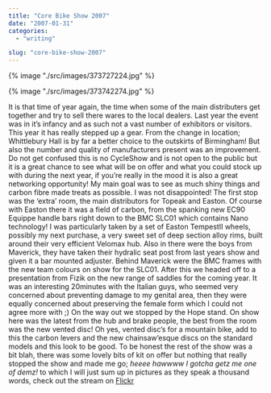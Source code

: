 ```yaml
---
title: "Core Bike Show 2007"
date: "2007-01-31"
categories: 
  - "writing"

slug: "core-bike-show-2007"
---
```


{% image "./src/images/373727224.jpg" %}

{% image "./src/images/373742274.jpg" %}

It is that time of year again, the time when some of the main distributers get together and try to sell there wares to the local dealers. Last year the event was in it’s infancy and as such not a vast number of exhibitors or visitors. This year it has really stepped up a gear. From the change in location; Whittlebury Hall is by far a better choice to the outskirts of Birmingham! But also the number and quality of manufacturers present was an improvement. Do not get confused this is no CycleShow and is not open to the public but it is a great chance to see what will be on offer and what you could stock up with during the next year, if you’re really in the mood it is also a great networking opportunity! My main goal was to see as much shiny things and carbon fibre made treats as possible. I was not disappointed! The first stop was the ‘extra’ room, the main distributors for Topeak and Easton. Of course with Easton there it was a field of carbon, from the spanking new EC90 Equippe handle bars right down to the BMC SLC01 which contains Nano technology! I was particularly taken by a set of Easton TempestII wheels, possibly my next purchase, a very sweet set of deep section alloy rims, built around their very efficient Velomax hub. Also in there were the boys from Maverick, they have taken their hydralic seat post from last years show and given it a bar mounted adjuster. Behind Maverick were the BMC frames with the new team colours on show for the SLC01. After this we headed off to a presentation from Fizik on the new range of saddles for the coming year. It was an interesting 20minutes with the Italian guys, who seemed very concerned about preventing damage to my genital area, then they were equally concerned about preserving the female form which I could not agree more with ;) On the way out we stopped by the Hope stand. On show here was the latest from the hub and brake people, the best from the room was the new vented disc! Oh yes, vented disc’s for a mountain bike, add to this the carbon levers and the new chainsaw’esque discs on the standard models and this look to be good. To be honest the rest of the show was a bit blah, there was some lovely bits of kit on offer but nothing that really stopped the show and made me go; _heeee hawwww I gotcha getz me one of demz!_ to which I will just sum up in pictures as they speak a thousand words, check out the stream on [Flickr](http://www.flickr.com/photos/funkylarma/sets/72157594507289903/)
